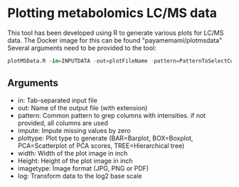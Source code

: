 # Plotting metabolomics LC/MS data

This tool has been developed using R to generate various plots for LC/MS data. The Docker image for this can be found "payamemami/plotmsdata"
Several arguments need to be provided to the tool:
 
```R
plotMSData.R -in=INPUTDATA -out=plotFileName -pattern=PatternToSelectColumns -impute=ImputeDataByZero(T or F) -plottype=typeOfPlot(BAR, BOX, PCA, THREE) -width=widthOfTheOutputImage(inch) -height=widthOfTheOutputImage(inch) -imagetype=imageFormat(JPG, PNG, PDF) -log=log2transformation(T or F)
```

## Arguments
 - in: Tab-separated input file
 - out: Name of the output file (with extension)
 - pattern: Common pattern to grep columns with intensities. if not provided, all columns are used
 - impute: Impute missing values by zero 
 - plottype: Plot type to generate (BAR=Barplot, BOX=Boxplot, PCA=Scatterplot of PCA scores, TREE=Hierarchical tree)
 - width: Width of the plot image in inch
 - Height: Height of the plot image in inch
 - imagetype: Image format (JPG, PNG or PDF)
 - log: Transform data to the log2 base scale
